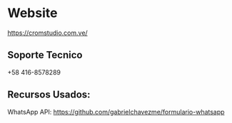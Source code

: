 # Website

https://cromstudio.com.ve/

## Soporte Tecnico

+58 416-8578289


## Recursos Usados:

WhatsApp API: https://github.com/gabrielchavezme/formulario-whatsapp
